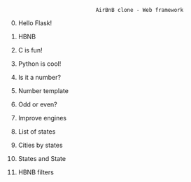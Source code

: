                                 AirBnB clone - Web framework

0. Hello Flask!

1. HBNB

2. C is fun!

3. Python is cool!

4. Is it a number?

5. Number template

6. Odd or even?

7. Improve engines

8. List of states

9. Cities by states

10. States and State

11. HBNB filters